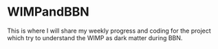 # WIMPandBBN

This is where I will share my weekly progress and coding for the project which try to understand the WIMP as dark matter during BBN.
